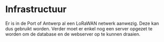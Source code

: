 # Infrastructuur

Er is in de Port of Antwerp al een LoRaWAN netwerk aanwezig. Deze kan dus gebruikt worden.
Verder moet er enkel nog een server opgezet te worden om de database en de webserver op te kunnen draaien.

<div style="page-break-after: always"></div>